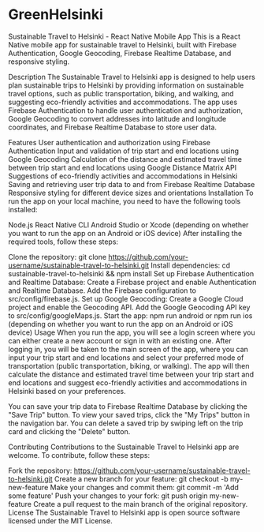# GreenHelsinki
Sustainable Travel to Helsinki - React Native Mobile App
This is a React Native mobile app for sustainable travel to Helsinki, built with Firebase Authentication, Google Geocoding, Firebase Realtime Database, and responsive styling.

Description
The Sustainable Travel to Helsinki app is designed to help users plan sustainable trips to Helsinki by providing information on sustainable travel options, such as public transportation, biking, and walking, and suggesting eco-friendly activities and accommodations. The app uses Firebase Authentication to handle user authentication and authorization, Google Geocoding to convert addresses into latitude and longitude coordinates, and Firebase Realtime Database to store user data.

Features
User authentication and authorization using Firebase Authentication
Input and validation of trip start and end locations using Google Geocoding
Calculation of the distance and estimated travel time between trip start and end locations using Google Distance Matrix API
Suggestions of eco-friendly activities and accommodations in Helsinki
Saving and retrieving user trip data to and from Firebase Realtime Database
Responsive styling for different device sizes and orientations
Installation
To run the app on your local machine, you need to have the following tools installed:

Node.js
React Native CLI
Android Studio or Xcode (depending on whether you want to run the app on an Android or iOS device)
After installing the required tools, follow these steps:

Clone the repository: git clone https://github.com/your-username/sustainable-travel-to-helsinki.git
Install dependencies: cd sustainable-travel-to-helsinki && npm install
Set up Firebase Authentication and Realtime Database:
Create a Firebase project and enable Authentication and Realtime Database.
Add the Firebase configuration to src/config/firebase.js.
Set up Google Geocoding:
Create a Google Cloud project and enable the Geocoding API.
Add the Google Geocoding API key to src/config/googleMaps.js.
Start the app: npm run android or npm run ios (depending on whether you want to run the app on an Android or iOS device)
Usage
When you run the app, you will see a login screen where you can either create a new account or sign in with an existing one. After logging in, you will be taken to the main screen of the app, where you can input your trip start and end locations and select your preferred mode of transportation (public transportation, biking, or walking). The app will then calculate the distance and estimated travel time between your trip start and end locations and suggest eco-friendly activities and accommodations in Helsinki based on your preferences.

You can save your trip data to Firebase Realtime Database by clicking the "Save Trip" button. To view your saved trips, click the "My Trips" button in the navigation bar. You can delete a saved trip by swiping left on the trip card and clicking the "Delete" button.

Contributing
Contributions to the Sustainable Travel to Helsinki app are welcome. To contribute, follow these steps:

Fork the repository: https://github.com/your-username/sustainable-travel-to-helsinki.git
Create a new branch for your feature: git checkout -b my-new-feature
Make your changes and commit them: git commit -m 'Add some feature'
Push your changes to your fork: git push origin my-new-feature
Create a pull request to the main branch of the original repository.
License
The Sustainable Travel to Helsinki app is open source software licensed under the MIT License.
